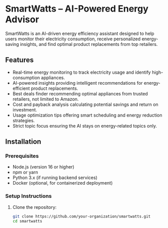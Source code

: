 # SmartWatts – AI-Powered Energy Advisor

SmartWatts is an AI-driven energy efficiency assistant designed to help users monitor their electricity consumption, receive personalized energy-saving insights, and find optimal product replacements from top retailers.

## Features

- Real-time energy monitoring to track electricity usage and identify high-consumption appliances.
- AI-powered insights providing intelligent recommendations for energy-efficient product replacements.
- Best deals finder recommending optimal appliances from trusted retailers, not limited to Amazon.
- Cost and payback analysis calculating potential savings and return on investment.
- Usage optimization tips offering smart scheduling and energy reduction strategies.
- Strict topic focus ensuring the AI stays on energy-related topics only.

## Installation

### Prerequisites

- Node.js (version 16 or higher)
- npm or yarn
- Python 3.x (if running backend services)
- Docker (optional, for containerized deployment)

### Setup Instructions

1. Clone the repository:
   ```sh
   git clone https://github.com/your-organization/smartwatts.git
   cd smartwatts
